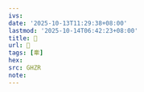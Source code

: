 ```yaml
---
ivs:
date: '2025-10-13T11:29:38+08:00'
lastmod: '2025-10-14T06:42:23+08:00'
title: 󰢚
url: 󰢚
tags: [牽]
hex: 
src: GHZR
note:
---
```

